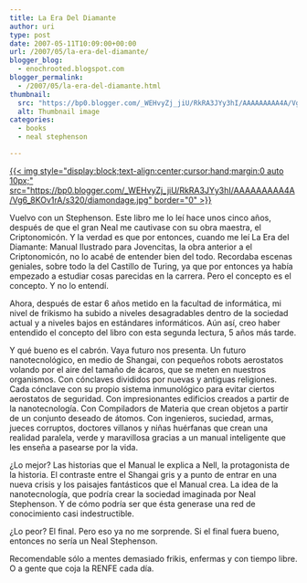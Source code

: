 ```yaml
---
title: La Era Del Diamante
author: uri
type: post
date: 2007-05-11T10:09:00+00:00
url: /2007/05/la-era-del-diamante/
blogger_blog:
  - enochrooted.blogspot.com
blogger_permalink:
  - /2007/05/la-era-del-diamante.html
thumbnail:
  src: "https://bp0.blogger.com/_WEHvyZj_jiU/RkRA3JYy3hI/AAAAAAAAA4A/Vg6_8KOv1rA/s320/diamondage.jpg"
  alt: Thumbnail image
categories:
  - books
  - neal stephenson

---
```

[{{< img style="display:block;text-align:center;cursor:hand;margin:0 auto 10px;" src="https://bp0.blogger.com/_WEHvyZj_jiU/RkRA3JYy3hI/AAAAAAAAA4A/Vg6_8KOv1rA/s320/diamondage.jpg" border="0" >}}][1]

Vuelvo con un Stephenson. Este libro me lo leí hace unos cinco años, después de que el gran Neal me cautivase con su obra maestra, el Criptonomicón. Y la verdad es que por entonces, cuando me leí La Era del Diamante: Manual Ilustrado para Jovencitas, la obra anterior a el Criptonomicón, no lo acabé de entender bien del todo. Recordaba escenas geniales, sobre todo la del Castillo de Turing, ya que por entonces ya había empezado a estudiar cosas parecidas en la carrera. Pero el concepto es el concepto. Y no lo entendí.

Ahora, después de estar 6 años metido en la facultad de informática, mi nivel de frikismo ha subido a niveles desagradables dentro de la sociedad actual y a niveles bajos en estándares informáticos. Aún así, creo haber entendido el concepto del libro con esta segunda lectura, 5 años más tarde.

Y qué bueno es el cabrón. Vaya futuro nos presenta. Un futuro nanotecnológico, en medio de Shangai, con pequeños robots aerostatos volando por el aire del tamaño de ácaros, que se meten en nuestros organismos. Con cónclaves divididos por nuevas y antiguas religiones. Cada cónclave con su propio sistema inmunológico para evitar ciertos aerostatos de seguridad. Con impresionantes edificios creados a partir de la nanotecnología. Con Compiladors de Materia que crean objetos a partir de un conjunto deseado de átomos. Con ingenieros, suciedad, armas, jueces corruptos, doctores villanos y niñas huérfanas que crean una realidad paralela, verde y maravillosa gracias a un manual inteligente que les enseña a pasearse por la vida.

¿Lo mejor? Las historias que el Manual le explica a Nell, la protagonista de la historia. El contraste entre el Shangai gris y a punto de entrar en una nueva crisis y los paisajes fantásticos que el Manual crea. La idea de la nanotecnología, que podría crear la sociedad imaginada por Neal Stephenson. Y de cómo podría ser que ésta generase una red de conocimiento casi indestructible.

¿Lo peor? El final. Pero eso ya no me sorprende. Si el final fuera bueno, entonces no sería un Neal Stephenson.

Recomendable sólo a mentes demasiado frikis, enfermas y con tiempo libre. O a gente que coja la RENFE cada día.

 [1]: https://bp0.blogger.com/_WEHvyZj_jiU/RkRA3JYy3hI/AAAAAAAAA4A/Vg6_8KOv1rA/s1600-h/diamondage.jpg